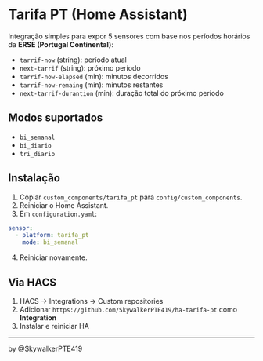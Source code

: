 # Tarifa PT (Home Assistant)

Integração simples para expor 5 sensores com base nos períodos horários da **ERSE (Portugal Continental)**:

- `tarrif-now` (string): período atual
- `next-tarrif` (string): próximo período
- `tarrif-now-elapsed` (min): minutos decorridos
- `tarrif-now-remaing` (min): minutos restantes
- `next-tarrif-durantion` (min): duração total do próximo período

## Modos suportados
- `bi_semanal`
- `bi_diario`
- `tri_diario`

## Instalação
1. Copiar `custom_components/tarifa_pt` para `config/custom_components`.
2. Reiniciar o Home Assistant.
3. Em `configuration.yaml`:
```yaml
sensor:
  - platform: tarifa_pt
    mode: bi_semanal
```
4. Reiniciar novamente.

## Via HACS
1. HACS → Integrations → Custom repositories
2. Adicionar `https://github.com/SkywalkerPTE419/ha-tarifa-pt` como **Integration**
3. Instalar e reiniciar HA

---
by @SkywalkerPTE419
